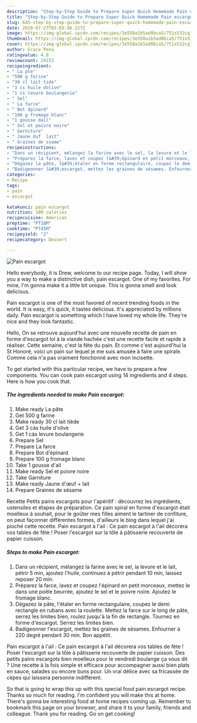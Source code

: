 ```yaml
---
description: "Step-by-Step Guide to Prepare Super Quick Homemade Pain escargot"
title: "Step-by-Step Guide to Prepare Super Quick Homemade Pain escargot"
slug: 645-step-by-step-guide-to-prepare-super-quick-homemade-pain-escargot
date: 2020-07-27T02:03:48.227Z
image: https://img-global.cpcdn.com/recipes/3e558a1b5ad0bca5/751x532cq70/pain-escargot-photo-principale-de-la-recette.jpg
thumbnail: https://img-global.cpcdn.com/recipes/3e558a1b5ad0bca5/751x532cq70/pain-escargot-photo-principale-de-la-recette.jpg
cover: https://img-global.cpcdn.com/recipes/3e558a1b5ad0bca5/751x532cq70/pain-escargot-photo-principale-de-la-recette.jpg
author: Grace Pena
ratingvalue: 4.8
reviewcount: 24153
recipeingredient:
- " La pte"
- "500 g farine"
- "30 cl lait tide"
- "3 cs huile dolive"
- "1 cs levure boulangerie"
- " Sel"
- " La farce"
- " Bot dpinard"
- "100 g fromage blanc"
- "1 gousse dail"
- " Sel et poivre noire"
- " Garniture"
- " Jaune duf  lait"
- " Graines de ssame"
recipeinstructions:
- "Dans un récipient, mélangez la farine avec le sel, la levure et le lait, pétrir 5 min, ajoutez l&#39;huile, continuez à pétrir pendant 10 min, laissez reposer 20 min."
- "Préparez la farce, lavez et coupez l&#39;épinard en petit morceaux, mettez le dans une poêle beurrée, ajoutez le sel et le poivre noire. Ajoutez le fromage blanc."
- "Dégazez la pâte, l&#39;étaler en forme rectangulaire, coupez le demi rectangle en rubans avec la roulette. Mettez la farce sur le long de pâte, serrez les limites bien, roulez jusqu&#39;à la fin de rectangle. Tournez en forme d&#39;escargot. Serrez les limites bien."
- "Badigeonner l&#39;escargot, mettez les graines de sésames. Enfourner à 220 degré pendant 30 min. Bon appétit."
categories:
- Recipe
tags:
- pain
- escargot

katakunci: pain escargot 
nutrition: 109 calories
recipecuisine: American
preptime: "PT18M"
cooktime: "PT45M"
recipeyield: "2"
recipecategory: Dessert

---
```



![Pain escargot](https://img-global.cpcdn.com/recipes/3e558a1b5ad0bca5/751x532cq70/pain-escargot-photo-principale-de-la-recette.jpg)

Hello everybody, it is Drew, welcome to our recipe page. Today, I will show you a way to make a distinctive dish, pain escargot. One of my favorites. For mine, I'm gonna make it a little bit unique. This is gonna smell and look delicious.

Pain escargot is one of the most favored of recent trending foods in the world. It is easy, it's quick, it tastes delicious. It's appreciated by millions daily. Pain escargot is something which I have loved my whole life. They're nice and they look fantastic.

Hello, On se retrouve aujourd&#39;hui avec une nouvelle recette de pain en forme d&#39;escargot lol à la viande hachée c&#39;est une recette facile et rapide à réaliser. Cette semaine, c&#39;est la fête du pain. Et comme c&#39;est aujourd&#39;hui la St Honoré, voici un pain sur lequel je me suis amusée à faire une spirale. Comme cela n&#39;a pas vraiment fonctionné avec mon incisette.


To get started with this particular recipe, we have to prepare a few components. You can cook pain escargot using 14 ingredients and 4 steps. Here is how you cook that.

<!--inarticleads1-->

##### The ingredients needed to make Pain escargot:

1. Make ready  La pâte
1. Get 500 g farine
1. Make ready 30 cl lait tiède
1. Get 3 càs huile d&#39;olive
1. Get 1 càs levure boulangerie
1. Prepare  Sel
1. Prepare  La farce
1. Prepare  Bot d&#39;épinard
1. Prepare 100 g fromage blanc
1. Take 1 gousse d&#39;ail
1. Make ready  Sel et poivre noire
1. Take  Garniture
1. Make ready  Jaune d&#39;œuf + lait
1. Prepare  Graines de sésame


Recette Petits pains escargots pour l&#39;apéritif : découvrez les ingrédients, ustensiles et étapes de préparation. Ce pain spiral en forme d&#39;escargot était moelleux à souhait, pour le goûter mes filles aiment le tartiner de confiture, on peut façonner différentes formes, d&#39;ailleurs le blog dans lequel j&#39;ai pioché cette recette. Pain escargot à l&#39;ail : Ce pain escargot à l&#39;ail décorera vos tables de fête ! Poser l&#39;escargot sur la tôle à pâtisserie recouverte de papier cuisson. 

<!--inarticleads2-->

##### Steps to make Pain escargot:

1. Dans un récipient, mélangez la farine avec le sel, la levure et le lait, pétrir 5 min, ajoutez l&#39;huile, continuez à pétrir pendant 10 min, laissez reposer 20 min.
1. Préparez la farce, lavez et coupez l&#39;épinard en petit morceaux, mettez le dans une poêle beurrée, ajoutez le sel et le poivre noire. Ajoutez le fromage blanc.
1. Dégazez la pâte, l&#39;étaler en forme rectangulaire, coupez le demi rectangle en rubans avec la roulette. Mettez la farce sur le long de pâte, serrez les limites bien, roulez jusqu&#39;à la fin de rectangle. Tournez en forme d&#39;escargot. Serrez les limites bien.
1. Badigeonner l&#39;escargot, mettez les graines de sésames. Enfourner à 220 degré pendant 30 min. Bon appétit.


Pain escargot à l&#39;ail : Ce pain escargot à l&#39;ail décorera vos tables de fête ! Poser l&#39;escargot sur la tôle à pâtisserie recouverte de papier cuisson. Des petits pains escargots bien moelleux pour le vendredi boulange ça vous dit ? Une recette à la fois simple et efficace pour accompagner aussi bien plats en sauce, salades ou encore buns pour. Un vrai délice avec sa fricassée de cèpes qui laissera personne indifférent. 

So that is going to wrap this up with this special food pain escargot recipe. Thanks so much for reading. I'm confident you will make this at home. There's gonna be interesting food at home recipes coming up. Remember to bookmark this page on your browser, and share it to your family, friends and colleague. Thank you for reading. Go on get cooking!
